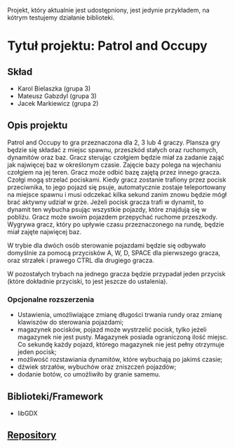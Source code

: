 Projekt, który aktualnie jest udostępniony, jest jedynie przykładem, na kótrym testujemy działanie biblioteki.

# Tytuł projektu: Patrol and Occupy

## Skład
- Karol Bielaszka (grupa 3) 
- Mateusz Gabzdyl (grupa 3) 
- Jacek Markiewicz (grupa 2)

## Opis projektu
Patrol and Occupy to gra przeznaczona dla 2, 3 lub 4 graczy. Plansza gry będzie się składać z miejsc spawnu, przeszkód stałych oraz ruchomych, dynamitów oraz baz. Gracz sterując czołgiem będzie miał za zadanie zająć jak najwięcej baz w określonym czasie. Zajęcie bazy polega na wjechaniu czołgiem na jej teren. Gracz może odbić bazę zajętą przez innego gracza. Czołgi mogą strzelać pociskami. Kiedy gracz zostanie trafiony przez pocisk przeciwnika, to jego pojazd się psuje, automatycznie zostaje teleportowany na miejsce spawnu i musi odczekać kilka sekund zanim znowu będzie mógł brać aktywny udział w grze. Jeżeli pocisk gracza trafi w dynamit, to dynamit ten wybucha psując wszystkie pojazdy, które znajdują się w pobliżu. Gracz może swoim pojazdem przepychać ruchome przeszkody. Wygrywa gracz, który po upływie czasu przeznaczonego na rundę, będzie miał zajęte najwięcej baz.

W trybie dla dwóch osób sterowanie pojazdami będzie się odbywało domyślnie za pomocą przycisków A, W, D, SPACE dla pierwszego gracza, oraz strzałek i prawego CTRL dla drugiego gracza.

W pozostałych trybach na jednego gracza będzie przypadał jeden przycisk (które dokładnie przyciski, to jest jeszcze do ustalenia).

### Opcjonalne rozszerzenia
- Ustawienia, umożliwiające zmianę długości trwania rundy oraz zmianę klawiszów do sterowania pojazdami;
- magazynek pocisków, pojazd może wystrzelić pocisk, tylko jeżeli magazynek nie jest pusty. Magazynek posiada ograniczoną ilość miejsc. Co sekundę każdy pojazd, którego magazynek nie jest pełny otrzymuje jeden pocisk;
- możliwość rozstawiania dynamitów, które wybuchają po jakimś czasie;
- dźwiek strzałów, wybuchów oraz zniszczeń pojazdów;
- dodanie botów, co umożliwiło by granie samemu.

## Biblioteki/Framework
- libGDX

## [Repository](https://github.com/Loloekk/Patrol-and-Occupy)
